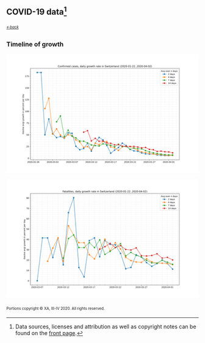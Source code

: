 ## COVID-19 data[^1]
<sub><sup>[*←back*](tl-cases-rates.md)</sup></sub>

### Timeline of growth

![(average) confirmed rates timeline](./assets/images/tl-rates-confirmed-Switzerland.svg)

![(average) deaths rates timeline](./assets/images/tl-rates-deaths-Switzerland.svg)



<sup><sub>Portions copyright © XA, III-IV 2020. All rights reserved.</sub></sup>

[^1]: Data sources, licenses and attribution as well as copyright notes can be found on the [front page][main].

[main]: ./ "Data sources, licenses and attribution, copyright notes"

